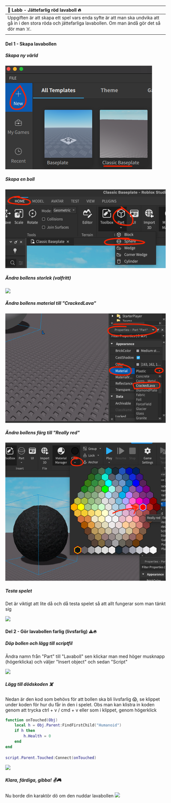 | 🤖 Labb - Jättefarlig röd lavaboll 🔥          |
|:---------------------------|
| Uppgiften är att skapa ett spel vars enda syfte är att man ska undvika att gå in i den stora röda och jättefarliga lavabollen. Om man ändå gör det så dör man ☠️. |

#### Del 1 - Skapa lavabollen
##### Skapa ny värld

![](../resources/images/lab1_1.png)

##### Skapa en boll

![](../resources/images/lab1_2.png)

##### Ändra bollens storlek (valfritt)

![](../resources/images/lab1_3.gif)


##### Ändra bollens material till "CrackedLava"

![](../resources/images/lab1_4.png)

##### Ändra bollens färg till "Really red"

![](../resources/images/lab1_5.png)

##### Testa spelet
Det är viktigt att lite då och då testa spelet så att allt fungerar som man tänkt sig

![](../resources/images/lab1_6.gif)

#### Del 2 - Gör lavabollen farlig (livsfarlig) ⚠️🔥

##### Döp bollen och lägg till scriptfil
Ändra namn från "Part" till "Lavaboll" sen klickar man med höger musknapp (högerklicka) och väljer "Insert object" och sedan "Script"

![](../resources/images/lab1_7.gif)

##### Lägg till dödskoden ☠️
Nedan är den kod som behövs för att bollen ska bli livsfarlig 😱, se klippet under koden för hur du får in den i spelet. Obs man kan klistra in koden genom att trycka ctrl + v / cmd + v eller som i klippet, genom högerklick
```lua
function onTouched(Obj)
	local h = Obj.Parent:FindFirstChild("Humanoid")
	if h then
		h.Health = 0
	end
end

script.Parent.Touched:Connect(onTouched)
```
![](../resources/images/lab1_8.gif)

##### Klara, färdiga, gibba! ✌️🎮
Nu borde din karaktör dö om den nuddar lavabollen
![](../resources/images/lab1_9.gif)